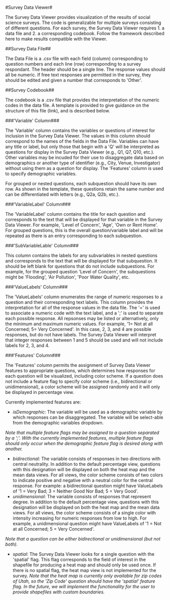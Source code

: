 #Survey Data Viewer#

The Survey Data Viewer provides visualization of the results of social science surveys. The code is generalizable for multiple surveys consisting of different questions. For each survey, the Survey Data Viewer requires 1. a data file and 2. a corresponding codebook. Follow the framework described here to make results compatible with the Viewer.

##Survey Data File##

The Data File is a .csv file with each field (column) corresponding to question numbers and each line (row) corresponding to a survey respondant. The header should be a single line. The response values should all be numeric. If free text responses are permitted in the survey, they should be edited and given a number that corresponds to 'Other'. 

##Survey Codebook##

The codebook is a .csv file that provides the interpretation of the numeric codes in the data file. A template is provided to give guidance on the structure of this file (link), and is described below.

###'Variable' Column###

The 'Variable' column contains the variables or questions of interest for inclusion in the Survey Data Viewer. The values in this column should correspond to the names of the fields in the Data File. Variables can have any title or label, but only those that begin with a 'Q' will be interpreted as questions for display in the Survey Data Viewer (e.g., Q1, Q7, Q10, etc.). Other variables may be incuded for their use to disaggregate data based on demographics or another type of identifier (e.g., City, Venue, Investigator) without using them as a question for display. The 'Features' column is used to specify demographic variables.

For grouped or nested questions, each subquestion should have its own row. As shown in the template, these questions retain the same number and can be differentiated with letters (e.g., Q2a, Q2b, etc.).

###'VariableLabel' Column###

The 'VariableLabel' column contains the title for each question and corresponds to the text that will be displayed for that variable in the Survey Data Viewer. For example, 'Level of Concern', 'Age', 'Own or Rent Home'. For grouped questions, this is the overall question/variable label and will be repeated as there is an entry corresponding to each subquestion.

###'SubVariableLable' Column###

This column contains the labels for any subvariables in nested questions and corresponds to the text that will be displayed for that subquestion. It should be left blank for questions that do not include subquestions. For example, for the grouped question 'Level of Concern', the subquestions might be 'Flooding', 'Air Pollution', 'Poor Water Quality', etc.

###'ValueLabels' Column###

The 'ValueLabels' column enumerates the range of numeric responses to a question and their corresponding text labels. This column provides the interpretation for all of the response values in the data file. The '=' is used to associate a numeric code with the text label, and a ';' is used to separate each possible response. All repsonses may be listed or alternatively, only the minimum and maximum numeric values. For example, '1= Not at all Concerned; 5= Very Concerned'. In this case, 2, 3, and 4 are possible responses, but do not have labels. The Survey Data Viewer will interpret that integer responses between 1 and 5 should be used and will not include labels for 2, 3, and 4.

###'Features' Column###

The 'Features' column permits the assignment of Survey Data Viewer features to appropriate questions, which determines how responses for each question will be visualized, including color scheme. If a question does not include a feature flag to specify color scheme (i.e., bidirectional or unidimensional), a color scheme will be assigned randomly and it will only be displayed in percentage view.   

Currently implemented features are:

- *isDemographic:* The variable will be used as a demographic variable by which responses can be disaggregated. The variable will be select-able from the demographic variables dropdown.

*Note that multiple feature flags may be assigned to a question separated by a ';'. With the currently implemented features, multiple feature flags should only occur when the demographic feature flag is desired along with another.*

- *bidirectional:* The variable consists of responses in two directions with central neutrality. In addition to the default percentage view, questions with this designation will be displayed on both the heat map and the mean data views. For all views, the color scheme consists of two colors to indicate positive and negative with a neutral color for the central response. For example: a bidirectional question might have ValueLabels of '1 = Very Bad; 3 = Neither Good Nor Bad; 5 = Very Good'.
- *unidimensional:* The variable consists of responses that represent degree. In addition to the default percentage view, questions with this designation will be displayed on both the heat map and the mean data views. For all views, the color scheme consists of a single color with intensity increasing for numeric responses from low to high. For example, a unidimensional question might have ValueLabels of '1 = Not at all Concerned; 5 = Very Concerned'.

*Note that a question can be either bidirectional or unidimensional (but not both).*

- *spatial*: The Survey Data Viewer looks for a single question with the 'spatial' flag. This flag corresponds to the field of interest in the shapefile for producing a heat map and should only be used once. If there is no spatial flag, the heat map view is not implemented for the survey. *Note that the heat map is currently only available for zip codes of Utah, so the 'Zip Code' question should have the 'spatial' feature flag. In the future, we will implement the functionality for the user to provide shapefiles with custom boundaries.* 

		
